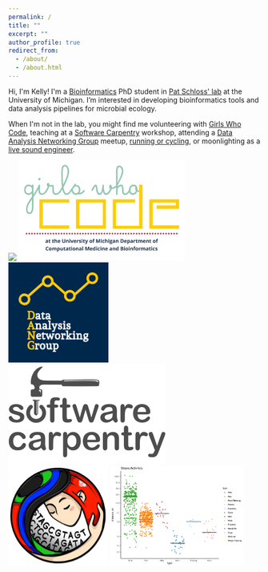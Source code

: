 ```yaml
---
permalink: /
title: ""
excerpt: ""
author_profile: true
redirect_from:
  - /about/
  - /about.html
---
```


Hi, I'm Kelly!
I'm a [Bioinformatics](https://medicine.umich.edu/dept/computational-medicine-bioinformatics) PhD student in
[Pat Schloss' lab](http://www.schlosslab.org/) at the University of Michigan.
I’m interested in developing bioinformatics tools and data analysis pipelines for microbial ecology.

When I'm not in the lab, you might find me volunteering with [Girls Who Code](http://umich.edu/~girlswc/),
teaching at a [Software Carpentry](https://umswc.github.io/) workshop,
attending a [Data Analysis Networking Group](https://um-dang.github.io) meetup,
[running or cycling](http://bit.ly/strava-kelly),
or moonlighting as a [live sound engineer](https://sovacool.dev/latex-cv/sound.pdf).


<a href="https://github.com/kelly-sovacool"><img src="https://raw.githubusercontent.com/kelly-sovacool/meta-repo/master/figures/language_all_bytes_n7.svg?sanitize=true" height=200></a>
<img src="/images/logo_GWC-DCMB.png" height=200>
<img src="/images/logo_DANG.png" height=200>
<img src="/images/logo_SWC.svg" height=200>
<img src="/images/logo_mothur.png" height=200>
<img src="https://raw.githubusercontent.com/kelly-sovacool/strava/master/figures/jitter_type_dist_log2.png" height=200>
